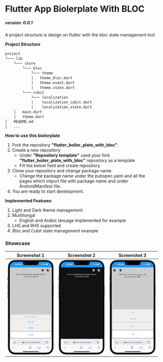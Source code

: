 # Flutter App Biolerplate With BLOC

##### version: 0.0.1

A project structure is design on flutter with the bloc state management tool

**Project Structure**

```
project
└─── lib
    └─── store
        └─── bloc
            └─── theme
            |   theme_bloc.dart
            |   theme.event.dart
            |   theme.state.dart
        └─── cubit
            └─── localization
            |    localization_cubit.dart
            |    localization_state.dart
    │   main.dart
    │   theme.dart
│   README.md
│   ...
```

**How to use this biolerplate**

1. Fork the repository **"flutter_boiler_plate_with_bloc"**.
2. Create a new repository
   - Under **"Repository template"** used your fork **"flutter_boiler_plate_with_bloc"** repository as a template
   - Fill the below field and create repository
3. Clone your repository and change package name.
   - Change the package name under the pubspec.yaml and all the pages which import file with package name and under AndroidManifest file.
4. You are ready to start development.

**Implemented Features**

1. Light and Dark theme management
2. Multiliungal
   - English and Arabic lanuage implemented for example
3. LHS and RHS supported
4. Bloc and Cubit state management example

### Showcase

|                                                      Screenshot 1                                                      |                                                       Screenshot 2                                                       |                                                       Screenshot 3                                                       |
| :--------------------------------------------------------------------------------------------------------------------: | :----------------------------------------------------------------------------------------------------------------------: | :----------------------------------------------------------------------------------------------------------------------: |
| ![Async-bounce](https://github.com/Mr-Bhardwa7/flutter_boiler_plate_with_bloc/blob/master/public/image-2.png?raw=true) | ![Delayed-bounce](https://github.com/Mr-Bhardwa7/flutter_boiler_plate_with_bloc/blob/master/public/image-3.png?raw=true) | ![Delayed-bounce](https://github.com/Mr-Bhardwa7/flutter_boiler_plate_with_bloc/blob/master/public/image-1.png?raw=true) |
